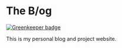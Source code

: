 The B/og
======================

[![Greenkeeper badge](https://badges.greenkeeper.io/RichardLitt/richardlitt.github.com.svg)](https://greenkeeper.io/)

This is my personal blog and project website.
